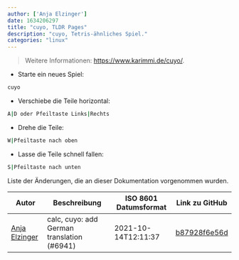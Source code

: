 ```yaml
---
author: ['Anja Elzinger']
date: 1634206297
title: "cuyo, TLDR Pages"
description: "cuyo, Tetris-ähnliches Spiel."
categories: "linux"
---
```

> Weitere Informationen: <https://www.karimmi.de/cuyo/>.

- Starte ein neues Spiel:

```bash
cuyo
```

- Verschiebe die Teile horizontal:

```bash
A|D oder Pfeiltaste Links|Rechts
```

- Drehe die Teile:

```bash
W|Pfeiltaste nach oben
```

- Lasse die Teile schnell fallen:

```bash
S|Pfeiltaste nach unten
```
Liste der Änderungen, die an dieser Dokumentation vorgenommen wurden.


Autor | Beschreibung | ISO 8601 Datumsformat | Link zu GitHub
------|-----|-----|-----
[Anja Elzinger](mailto:35960947+entensee403@users.noreply.github.com) | calc, cuyo: add German translation (#6941) | 2021-10-14T12:11:37 | [b87928f6e56d](https://github.com/tldr-pages/tldr/commit/b87928f6e56dd002cc9abfaec53da9f354cfd674)

